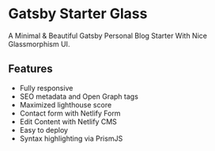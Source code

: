# Gatsby Starter Glass

A Minimal & Beautiful Gatsby Personal Blog Starter With Nice Glassmorphism UI.

## Features

* Fully responsive
* SEO metadata and Open Graph tags
* Maximized lighthouse score
* Contact form with Netlify Form
* Edit Content with Netlify CMS
* Easy to deploy
* Syntax highlighting via PrismJS
